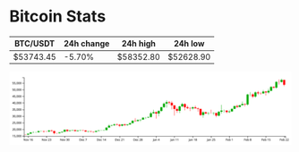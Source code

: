 # Bitcoin Stats

BTC/USDT|24h change|24h high|24h low|
|---|---|---|---|
|$53743.45|-5.70%|$58352.80|$52628.90|

<img src="./chart.svg">
